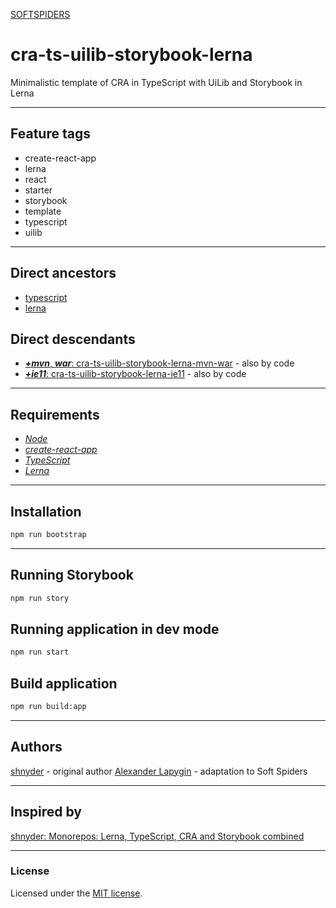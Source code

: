 [SOFTSPIDERS](https://github.com/softspiders/softspiders)

# cra-ts-uilib-storybook-lerna

Minimalistic template of CRA in TypeScript with UiLib and Storybook in Lerna

---

## Feature tags

- create-react-app
- lerna
- react
- starter
- storybook
- template
- typescript
- uilib

---

## Direct ancestors

- [typescript](https://github.com/softspiders/typescript)
- [lerna](https://github.com/softspiders/lerna)


## Direct descendants

- [***+mvn***, ***war***: cra-ts-uilib-storybook-lerna-mvn-war](https://github.com/softspiders/cra-ts-uilib-storybook-lerna-mvn-war) - also by code
- [***+ie11***: cra-ts-uilib-storybook-lerna-ie11](https://github.com/softspiders/cra-ts-uilib-storybook-lerna-ie11) - also by code
---

## Requirements

* [*Node*](https://nodejs.org/en/download/package-manager/)
* [*create-react-app*](https://facebook.github.io/create-react-app/)
* [*TypeScript*](https://www.typescriptlang.org/)
* [*Lerna*](https://lerna.js.org/)

---

## Installation

```sh
npm run bootstrap
```

---

## Running Storybook

```sh
npm run story
```

## Running application in dev mode

```sh
npm run start
```

## Build application

```sh
npm run build:app
```

---

## Authors

[shnyder](https://dev.to/shnydercom) - original author
[Alexander Lapygin](https://github.com/AlexanderLapygin) - adaptation to Soft Spiders

---

## Inspired by

[shnyder: Monorepos: Lerna, TypeScript, CRA and Storybook combined](https://dev.to/shnydercom/monorepos-lerna-typescript-cra-and-storybook-combined-4hli)

---

### License

Licensed under the [MIT license](./LICENSE). 

